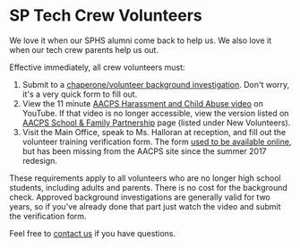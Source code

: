 <!-- title: SP Tech Crew Volunteers -->
<!-- categories: pages -->
<!-- tags: volunteers -->
<!-- published: 2017-06-06T22:30:00-05:00 -->
<!-- updated: 2017-06-26T09:30:00-05:00 -->
<!-- summary: We love it when our alumni come back to help us. We also love it when our crew parents help us out. -->

# SP Tech Crew Volunteers

We love it when our SPHS alumni come back to help us. We also love it when our tech crew parents help us out.
 
Effective immediately, all crew volunteers must:

1. Submit to a [chaperone/volunteer background investigation](https://www.aacps.org/Page/1869). Don't worry, it's a very quick form to fill out.
2. View the 11 minute [AACPS Harassment and Child Abuse video](https://www.youtube.com/playlist?list=PL63heeIfctOu-aT1cAFAUidTc9dqax3QL) on YouTube. If that video is no longer accessible, view the version listed on [AACPS School & Family Partnership](http://aacpsschools.org/family/family/) page (listed under New Volunteers).
3. Visit the Main Office, speak to Ms. Halloran at reception, and fill out the volunteer training verification form. The form [used to be available online](http://www.aacps.org/admin/articlefiles/525-Volunteer%20Video%20verification%20form.pdf), but has been missing from the AACPS site since the summer 2017 redesign.
 
These requirements apply to all volunteers who are no longer high school students, including adults and parents. There is no cost for the background check. Approved background investigations are generally valid for two years, so if you've already done that part just watch the video and submit the verification form.

Feel free to [contact us](contact.html) if you have questions.

<!-- EOF -->
